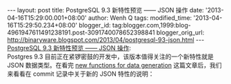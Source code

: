 --- layout: post title: PostgreSQL 9.3 新特性预览 —— JSON 操作 date:
'2013-04-16T15:29:00.001+08:00' author: Wenh Q tags: modified\_time:
'2013-04-16T15:29:50.234+08:00' blogger\_id:
tag:blogger.com,1999:blog-4961947611491238191.post-3091740078652398841
blogger\_orig\_url:
http://binaryware.blogspot.com/2013/04/postgresql-93-json.html ---
[PostgreSQL 9.3 新特性预览 —— JSON
操作](http://www.oschina.net/question/12_106368): \
Postgres 9.3 目前正在紧锣密鼓的开发中，该版本值得关注的一个新特性就是
JSON 数据类型。在看完 [new functions for data
generation](http://michael.otacoo.com/postgresql-2/postgres-9-3-feature-highlight-json-data-generation/)
这篇文章后，我们来看看在 commit 记录中关于新的 JSON 特性的说明：
